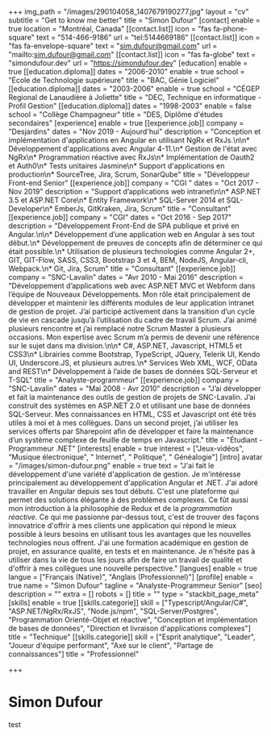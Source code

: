 +++
img_path = "/images/290104058_1407679190277.jpg"
layout = "cv"
subtitle = "Get to know me better"
title = "Simon Dufour"
[contact]
enable = true
location = "Montréal, Canada"
[[contact.list]]
icon = "fas fa-phone-square"
text = "514-466-9186"
url = "tel:5144669186"
[[contact.list]]
icon = "fas fa-envelope-square"
text = "sim.dufour@gmail.com"
url = "mailto:sim.dufour@gmail.com"
[[contact.list]]
icon = "fas fa-globe"
text = "simondufour.dev"
url = "https://simondufour.dev"
[education]
enable = true
[[education.diploma]]
dates = "2006-2010"
enable = true
school = "École de Technologie supérieure"
title = "BAC, Génie Logiciel"
[[education.diploma]]
dates = "2003-2006"
enable = true
school = "CÉGEP Regional de Lanaudière à Joliette"
title = "DEC, Technique en informatique - Profil Gestion"
[[education.diploma]]
dates = "1998-2003"
enable = false
school = "Collège Champagneur"
title = "DES, Diplôme d'études secondaires"
[experience]
enable = true
[[experience.job]]
company = "Desjardins"
dates = "Nov 2019 - Aujourd'hui"
description = "Conception et implémentation d'applications en Angular en utilisant NgRx et RxJs.\n\n* Développement d'applications avec Angular 4-11.\n* Gestion de l'état avec NgRx\n* Programmation réactive avec RxJs\n* Implémentation de Oauth2 et Auth0\n* Tests unitaires Jasmine\n* Support d'applications en production\n* SourceTree, Jira, Scrum, SonarQube"
title = "Développeur Front-end Senior"
[[experience.job]]
company = "CGI "
dates = "Oct 2017 - Nov 2019"
description = "Support d’applications web intranet\n\n* ASP.NET 3.5 et ASP.NET Core\n* Entity Framework\n* SQL-Server 2014 et SQL-Developer\n* EmberJs, GitKraken, Jira, Scrum"
title = "Consultant"
[[experience.job]]
company = "CGI"
dates = "Oct 2016 - Sep 2017"
description = "Développement Front-End de SPA publique et privé en Angular.\n\n* Développement d’une application web en Angular à ses tout début.\n* Développement de preuves de concepts afin de déterminer ce qui était possible.\n* Utilisation de plusieurs technologies comme Angular 2+, GIT, GIT-Flow, SASS, CSS3, Bootstrap 3 et 4, BEM, NodeJS, Angular-cli, Webpack.\n* Git, Jira, Scrum"
title = "Consultant"
[[experience.job]]
company = "SNC-Lavalin"
dates = "Avr 2010 - Mai 2016"
description = "Développement d’applications web avec ASP.NET MVC et Webform dans l’équipe de Nouveaux Développements. Mon rôle était principalement de développer et maintenir les différents modules de leur application intranet de gestion de projet. J’ai participé activement dans la transition d’un cycle de vie en cascade jusqu’à l’utilisation du cadre de travail Scrum. J’ai animé plusieurs rencontre et j’ai remplacé notre Scrum Master à plusieurs occasions. Mon expertise avec Scrum m’a permis de devenir une référence sur le sujet dans ma division.\n\n* C#, ASP.NET, Javascript, HTML5 et CSS3\n* Librairies comme Bootstrap, TypeScript, JQuery, Telerik UI, Kendo UI, Underscore.JS, et plusieurs autres.\n* Services Web XML, WCF, OData and REST\n* Développement à l’aide de bases de données SQL-Serveur et T-SQL"
title = "Analyste-programmeur"
[[experience.job]]
company = "SNC-Lavalin"
dates = "Mai 2008 - Avr 2010"
description = "J’ai développer et fait la maintenance des outils de gestion de projets de SNC-Lavalin. J’ai construit des systèmes en ASP.NET 2.0 et utilisant une base de données SQL-Serveur. Mes connaissances en HTML, CSS et Javascript ont été très utiles à moi et à mes collègues. Dans un second projet, j’ai utiliser les services offerts par Sharepoint afin de développer et faire la maintenance d’un système complexe de feuille de temps en Javascript."
title = "Étudiant - Programmeur .NET"
[interests]
enable = true
interest = ["Jeux-vidéos", "Musique électronique", " Internet", " Politique", " Généalogie"]
[intro]
avatar = "/images/simon-dufour.png"
enable = true
text = "J'ai fait le développement d'une variété d'application de gestion. Je m'intéresse principalement au développement d'application Angular et .NET. J'ai adoré travailler en Angular depuis ses tout débuts. C'est une plateforme qui permet des solutions élégante à des problèmes complexes. Ce fût aussi mon introduction à la philosophie de Redux et de la _programmation réactive_. Ce qui me passionne par-dessus tout, c'est de trouver des façons innovatrice d'offrir à mes clients une application qui répond le mieux possible à leurs besoins en utilisant tous les avantages que les nouvelles technologies nous offrent. J'ai une formation académique en gestion de projet, en assurance qualité, en tests et en maintenance. Je n'hésite pas à utiliser dans la vie de tous les jours afin de faire un travail de qualité et d'offrir à mes collègues une nouvelle perspective."
[langues]
enable = true
langue = ["Français (Native)", "Anglais (Professionnel)"]
[profile]
enable = true
name = "Simon Dufour"
tagline = "Analyste-Programmeur Senior"
[seo]
description = ""
extra = []
robots = []
title = ""
type = "stackbit_page_meta"
[skills]
enable = true
[[skills.categorie]]
skill = ["Typescript/Angular/C#", "ASP.NET/NgRx/RxJS", "Node.js/npm", "SQL-Server/Postgres", "Programmation Orienté-Objet et réactive", "Conception et implémentation de bases de données", "Direction et livraison d'applications complexes"]
title = "Technique"
[[skills.categorie]]
skill = ["Esprit analytique", "Leader", "Joueur d'équipe performant", "Axé sur le client", "Partage de connaissances"]
title = "Professionnel"

+++
# Simon Dufour

test